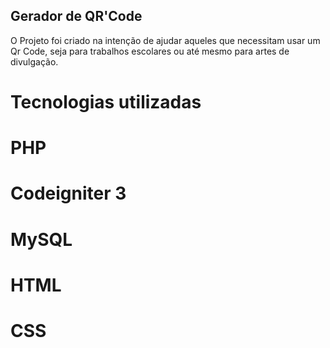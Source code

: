 ## Gerador de QR'Code

<p>O Projeto foi criado na intenção de ajudar aqueles que necessitam usar um Qr Code, seja para trabalhos escolares ou até mesmo para artes de divulgação.</p>

# Tecnologias utilizadas

# __PHP__
# __Codeigniter 3__
# __MySQL__
# __HTML__
# __CSS__